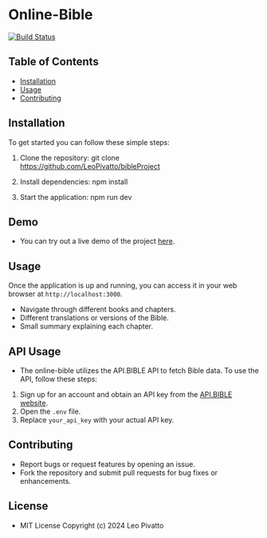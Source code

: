 # Online-Bible

[![Build Status](https://img.shields.io/travis/user/repo/master.svg?style=flat-square)](https://travis-ci.org/user/repo)



## Table of Contents
- [Installation](#installation)
- [Usage](#usage)
- [Contributing](#contributing)

## Installation
To get started you can follow these simple steps:

1. Clone the repository:
git clone https://github.com/LeoPivatto/bibleProject

2. Install dependencies:
npm install

3. Start the application:
npm run dev


## Demo
- You can try out a live demo of the project [here](https://rainbow-gecko-a48796.netlify.app/).


## Usage
Once the application is up and running, you can access it in your web browser at `http://localhost:3000`.
- Navigate through different books and chapters.
- Different translations or versions of the Bible.
- Small summary explaining each chapter.


## API Usage 
   - The online-bible utilizes the API.BIBLE API to fetch Bible data. To use the API, follow these steps:
1. Sign up for an account and obtain an API key from the [API.BIBLE website](https://scripture.api.bible/).
2. Open the `.env` file.
3. Replace `your_api_key` with your actual API key.


## Contributing
- Report bugs or request features by opening an issue.
- Fork the repository and submit pull requests for bug fixes or enhancements.

## License
- MIT License
  Copyright (c) 2024 Leo Pivatto



